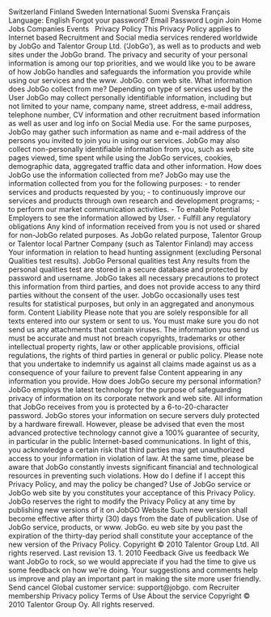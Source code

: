 Switzerland Finland Sweden International Suomi Svenska Français Language: English Forgot your password? Email Password Login Join Home Jobs Companies Events   Privacy Policy This Privacy Policy applies to Internet based Recruitment and Social media services rendered worldwide by JobGo and Talentor Group Ltd. (‘JobGo’), as well as to products and web sites under the JobGo brand. The privacy and security of your personal information is among our top priorities, and we would like you to be aware of how JobGo handles and safeguards the information you provide while using our services and the www. JobGo. com web site. What information does JobGo collect from me? Depending on type of services used by the User JobGo may collect personally identifiable information, including but not limited to your name, company name, street address, e-mail address, telephone number, CV information and other recruitment based information as well as user and log info on Social Media use. For the same purposes, JobGo may gather such information as name and e-mail address of the persons you invited to join you in using our services. JobGo may also collect non-personally identifiable information from you, such as web site pages viewed, time spent while using the JobGo services, cookies, demographic data, aggregated traffic data and other information. How does JobGo use the information collected from me? JobGo may use the information collected from you for the following purposes: - to render services and products requested by you; - to continuously improve our services and products through own research and development programs; - to perform our market communication activities. - To enable Potential Employers to see the information allowed by User. - Fulfill any regulatory obligations Any kind of information received from you is not used or shared for non-JobGo related purposes. As JobGo related purpose, Talentor Group or Talentor local Partner Company (such as Talentor Finland) may access Your information in relation to head hunting assignment (excluding Personal Qualities test results). JobGo Personal qualities test Any results from the personal qualities test are stored in a secure database and protected by password and username. JobGo takes all necessary precautions to protect this information from third parties, and does not provide access to any third parties without the consent of the user. JobGo occasionally uses test results for statistical purposes, but only in an aggregated and anonymous form. Content Liability Please note that you are solely responsible for all texts entered into our system or sent to us. You must make sure you do not send us any attachments that contain viruses. The information you send us must be accurate and must not breach copyrights, trademarks or other intellectual property rights, law or other applicable provisions, official regulations, the rights of third parties in general or public policy. Please note that you undertake to indemnify us against all claims made against us as a consequence of your failure to prevent false Content appearing in any information you provide. How does JobGo secure my personal information? JobGo employs the latest technology for the purpose of safeguarding privacy of information on its corporate network and web site. All information that JobGo receives from you is protected by a 6-to-20-character password. JobGo stores your information on secure servers duly protected by a hardware firewall. However, please be advised that even the most advanced protective technology cannot give a 100% guarantee of security, in particular in the public Internet-based communications. In light of this, you acknowledge a certain risk that third parties may get unauthorized access to your information in violation of law. At the same time, please be aware that JobGo constantly invests significant financial and technological resources in preventing such violations. How do I define if I accept this Privacy Policy, and may the policy be changed? Use of JobGo service or JobGo web site by you constitutes your acceptance of this Privacy Policy. JobGo reserves the right to modify the Privacy Policy at any time by publishing new versions of it on JobGO Website Such new version shall become effective after thirty (30) days from the date of publication. Use of JobGo service, products, or www. JobGo. eu web site by you past the expiration of the thirty-day period shall constitute your acceptance of the new version of the Privacy Policy. Copyright © 2010 Talentor Group Ltd. All rights reserved. Last revision 13. 1. 2010 Feedback Give us feedback We want JobGo to rock, so we would appreciate if you had the time to give us some feedback on how we're doing. Your suggestions and comments help us improve and play an important part in making the site more user friendly. Send cancel Global customer service: support@jobgo. com Recruiter membership Privacy policy Terms of Use About the service Copyright © 2010 Talentor Group Oy. All rights reserved.